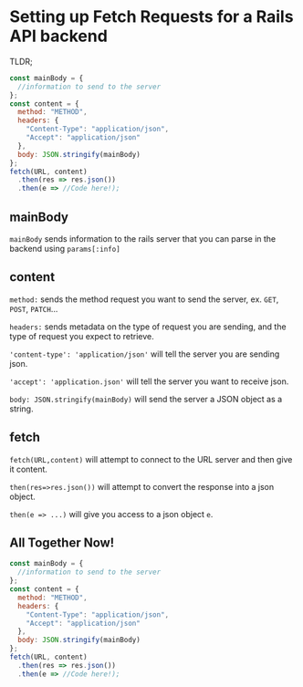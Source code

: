 
# Setting up Fetch Requests for a Rails API backend


TLDR;
```js
const mainBody = {
  //information to send to the server
};
const content = {
  method: "METHOD",
  headers: {
    "Content-Type": "application/json",
    "Accept": "application/json"
  },
  body: JSON.stringify(mainBody)
};
fetch(URL, content)
  .then(res => res.json())
  .then(e => //Code here!);
```

## mainBody

`mainBody` sends information to the rails server that you can parse in the backend using `params[:info]`

## content

`method:` sends the method request you want to send the server, ex. `GET`, `POST`, `PATCH`...

`headers:` sends metadata on the type of request you are sending, and the type of request you expect to retrieve.

`'content-type': 'application/json'` will tell the server you are sending json.

`'accept': 'application.json'` will tell the server you want to receive json.

`body: JSON.stringify(mainBody)` will send the server a JSON object as a string.

## fetch

`fetch(URL,content)` will attempt to connect to the URL server and then give it content.

`then(res=>res.json())` will attempt to convert the response into a json object.

`then(e => ...)` will give you access to a json object `e`.

## All Together Now!

```js
const mainBody = {
  //information to send to the server
};
const content = {
  method: "METHOD",
  headers: {
    "Content-Type": "application/json",
    "Accept": "application/json"
  },
  body: JSON.stringify(mainBody)
};
fetch(URL, content)
  .then(res => res.json())
  .then(e => //Code here!);
```
